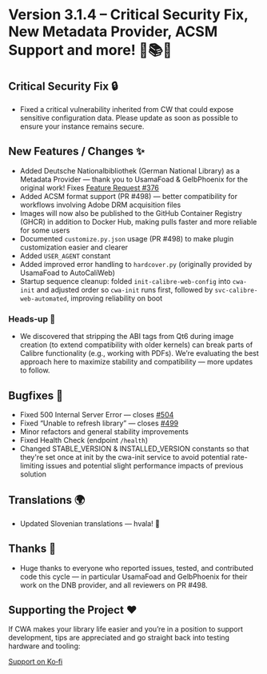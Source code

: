 # Version 3.1.4 – Critical Security Fix, New Metadata Provider, ACSM Support and more! 🔐📚✨

## Critical Security Fix 🔒

- Fixed a critical vulnerability inherited from CW that could expose sensitive configuration data. Please update as soon as possible to ensure your instance remains secure.

## New Features / Changes ✨

- Added Deutsche Nationalbibliothek (German National Library) as a Metadata Provider — thank you to UsamaFoad & GelbPhoenix for the original work! Fixes [Feature Request #376](https://github.com/crocodilestick/Calibre-Web-Automated/issues/376)
- Added ACSM format support (PR #498) — better compatibility for workflows involving Adobe DRM acquisition files
- Images will now also be published to the GitHub Container Registry (GHCR) in addition to Docker Hub, making pulls faster and more reliable for some users
- Documented `customize.py.json` usage (PR #498) to make plugin customization easier and clearer
- Added `USER_AGENT` constant
- Added improved error handling to `hardcover.py` (originally provided by UsamaFoad to AutoCaliWeb)
- Startup sequence cleanup: folded `init-calibre-web-config` into `cwa-init` and adjusted order so `cwa-init` runs first, followed by `svc-calibre-web-automated`, improving reliability on boot

### Heads‑up 📝

- We discovered that stripping the ABI tags from Qt6 during image creation (to extend compatibility with older kernels) can break parts of Calibre functionality (e.g., working with PDFs). We’re evaluating the best approach here to maximize stability and compatibility — more updates to follow.

## Bugfixes 🐛

- Fixed 500 Internal Server Error — closes [#504](https://github.com/crocodilestick/Calibre-Web-Automated/issues/504)
- Fixed “Unable to refresh library” — closes [#499](https://github.com/crocodilestick/Calibre-Web-Automated/issues/499)
- Minor refactors and general stability improvements
- Fixed Health Check (endpoint `/health`)
- Changed STABLE_VERSION & INSTALLED_VERSION constants so that they're set once at init by the cwa-init service to avoid potential rate-limiting issues and potential slight performance impacts of previous solution

## Translations 🌍

- Updated Slovenian translations — hvala! 💙

## Thanks 🙏

- Huge thanks to everyone who reported issues, tested, and contributed code this cycle — in particular UsamaFoad and GelbPhoenix for their work on the DNB provider, and all reviewers on PR #498.

## Supporting the Project ❤️

If CWA makes your library life easier and you’re in a position to support development, tips are appreciated and go straight back into testing hardware and tooling:

[Support on Ko‑fi](https://ko-fi.com/crocodilestick/tip)
